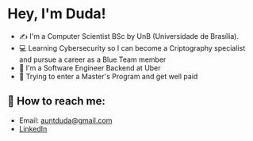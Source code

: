 # Hey, I'm Duda!

- ✍ I'm a Computer Scientist BSc by UnB (Universidade de Brasília).
- :computer: Learning Cybersecurity so I can become a Criptography specialist and pursue a career as a Blue Team member
- :construction_worker: I'm a Software Engineer Backend at Uber
- :pencil: Trying to enter a Master's Program and get well paid

## :mag_right: How to reach me: 

- Email: auntduda@gmail.com
- [LinkedIn](https://www.linkedin.com/in/dev-cs-maria-eduarda/)
